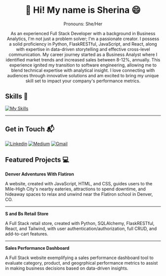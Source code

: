 <h1 align="center">👋 Hi! My name is Sherina 😄 </h1>
<p align="center">Pronouns: She/Her</p>
<p align="center">As an experienced Full Stack Developer with a background in Business Analytics, I'm not just a problem solver; I'm a passionate creator. I possess a solid proficiency in Python, FlaskRESTful, JavaScript, and React, along with expertise in data-driven storytelling and effective cross-level communication. My career journey started as a Business Analyst where I identified market trends and increased sales between 8-12%, annually. This experience ignited my transition to software engineering, allowing me to blend technical expertise with analytical insight. I love connecting with audiences through innovative solutions and am excited to bring my unique skill set to impact your company's performance metrics.</p>

<h2> Skills 💪 </h2>

[![My Skills](https://skillicons.dev/icons?i=figma,html,css,react,ts,js,py,flask,sqlite,firebase,bootstrap,tailwind,git,github,gitlab,postman,vscode)](https://skillicons.dev)

---

<h2>Get in Touch 📬</h2>

[![Linkedin](https://img.shields.io/badge/-LinkedIn-blue?style=flat&logo=Linkedin&logoColor=white)](https://www.linkedin.com/in/sherina-buenaseda/)
[![Medium](https://img.shields.io/badge/-Medium-12100e?style=flat&logo=Medium&logoColor=white)](https://medium.com/@sherinaaguonbuenaseda)
[![Gmail](https://img.shields.io/badge/-Gmail-c14438?style=flat&logo=Gmail&logoColor=white)](mailto:sherina.a.buenaseda@gmail.com)


<h2>Featured Projects 💻</h2>


**Denver Adventures With Flatiron**

A website, created with JavaScript, HTML, and CSS, guides users to the Mile-High City's nearby eateries, attractions to spend downtime, and hideaway spaces to relax and unwind near the Flatiron school in Denver, CO.

---

**S and Bs Retail Store**

A Full Stack retail store, created with Python, SQLAlchemy, FlaskRESTful, React, and Tailwind, with user authentication/authorization, full CRUD, and add-to-cart features.

---

**Sales Performance Dashboard**

A Full Stack website exemplifying a sales performance dashboard tool to evaluate category, product, and geogrphical performance metrics to assist in making business decisions based on data-driven insights.

<!--
**SHERINAAB/SherinaAB** is a ✨ _special_ ✨ repository because its `README.md` (this file) appears on your GitHub profile.

- going to add demos & links to repo on here
- want to add different logos for the get in touch part


Here are some ideas to get you started:

- 🔭 I’m currently working on ...
- 🌱 I’m currently learning ...
- 👯 I’m looking to collaborate on ...
- 🤔 I’m looking for help with ...
- 💬 Ask me about ...
- 📫 How to reach me: ...
- 😄 Pronouns: ...
- ⚡ Fun fact: ...

#### Featured Projects 💻

#### Skills 💪

#### Currently Learning 📚

#### Get in Touch 📬
discord

-->
